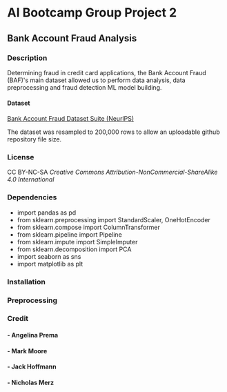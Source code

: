 # AI Bootcamp Group Project 2

## Bank Account Fraud Analysis

### Description
Determining fraud in credit card applications, the Bank Account Fraud (BAF)'s main dataset allowed us to perform data analysis, data preprocessing and fraud detection ML model building.

#### Dataset
[Bank Account Fraud Dataset Suite (NeurlPS)](https://www.kaggle.com/datasets/sgpjesus/bank-account-fraud-dataset-neurips-2022?select=Base.csv)

The dataset was resampled to 200,000 rows to allow an uploadable github repository file size.

### License
CC BY-NC-SA
   *Creative Commons Attribution-NonCommercial-ShareAlike 4.0 International*

### Dependencies
- import pandas as pd
- from sklearn.preprocessing import StandardScaler, OneHotEncoder
- from sklearn.compose import ColumnTransformer
- from sklearn.pipeline import Pipeline
- from sklearn.impute import SimpleImputer
- from sklearn.decomposition import PCA
- import seaborn as sns
- import matplotlib as plt

### Installation

### Preprocessing
### 



### Credit
#### - Angelina Prema
#### - Mark Moore
#### - Jack Hoffmann
#### - Nicholas Merz
